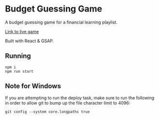 # Budget Guessing Game

A budget guessing game for a financial learning playlist.

[Link to live game](https://www.mikewesthad.com/financial-literacy-playlist-games/budget-guessing/)

Built with React & GSAP.

## Running

```
npm i
npm run start
```

## Note for Windows

If you are attempting to run the deploy task, make sure to run the following in order to allow git to bump up the file character limit to 4096:

```
git config --system core.longpaths true
```
